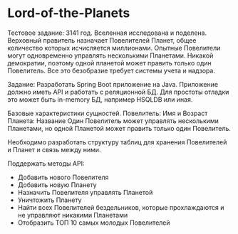 # Lord-of-the-Planets

Тестовое задание:
3141 год.
Вселенная исследована и поделена.
Верховный правитель назначает Повелителей Планет, общее количество которых исчисляется миллионами.
Опытные Повелители могут одновременно управлять несколькими Планетами. Никакой демократии, поэтому одной планетой может править только один Повелитель.
Все это безобразие требует системы учета и надзора.

Задание:
Разработать Spring Boot приложение на Java.
Приложение должно иметь API и работать с реляционной БД. Для простоты отладки это может быть in-memory БД, например HSQLDB или иная.

Базовые характеристики сущностей.
Повелитель: Имя и Возраст
Планета: Название
Один Повелитель может управлять несколькими Планетами, но одной Планетой может править только один Повелитель.

Необходимо разработать структуру таблиц для хранения Повелителей и Планет и связь между ними.

Поддержать методы API:
- Добавить нового Повелителя
- Добавить новую Планету
- Назначить Повелителя управлять Планетой
- Уничтожить Планету
- Найти всех Повелителей бездельников, которые прохлаждаются и не управляют никакими Планетами
- Отобразить ТОП 10 самых молодых Повелителей
